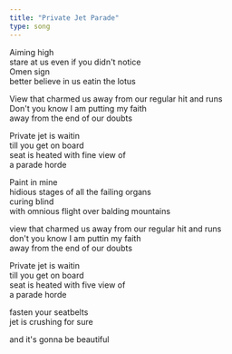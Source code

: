 ```yaml
---
title: "Private Jet Parade"
type: song
---
```


Aiming high  
stare at us even if you didn't notice  
Omen sign  
better believe in us eatin the lotus

View that charmed us away from our regular hit and runs  
Don't you know I am putting my faith  
away from the end of our doubts

Private jet is waitin  
till you get on board  
seat is heated with fine view of  
a parade horde

Paint in mine  
hidious stages of all the failing organs  
curing blind  
with omnious flight over balding mountains

view that charmed us away from our regular hit and runs  
don't you know I am puttin my faith  
away from the end of our doubts

Private jet is waitin  
till you get on board  
seat is heated with five view of  
a parade horde

fasten your seatbelts  
jet is crushing for sure

and it's gonna be beautiful
